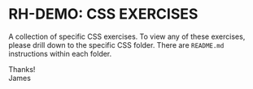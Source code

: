 # RH-DEMO: CSS EXERCISES

A collection of specific CSS exercises. To view any of these exercises, please drill down to the specific CSS folder. There are `README.md` instructions within each folder.

Thanks!<br/>
James
